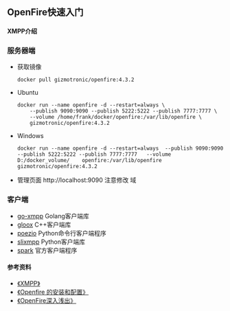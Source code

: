 ## OpenFire快速入门                                                                                                                               
#### XMPP介绍                                                                                                                            

### 服务器端
+ 获取镜像
    ```
    docker pull gizmotronic/openfire:4.3.2
    ```

+ Ubuntu
    ```
    docker run --name openfire -d --restart=always \
        --publish 9090:9090 --publish 5222:5222 --publish 7777:7777 \
        --volume /home/frank/docker/openfire:/var/lib/openfire \
        gizmotronic/openfire:4.3.2
    ```
+ Windows
    ```
    docker run --name openfire -d --restart=always  --publish 9090:9090     --publish 5222:5222 --publish 7777:7777   --volume D:/docker_volume/    openfire:/var/lib/openfire gizmotronic/openfire:4.3.2
    ```

+ 管理页面 http://localhost:9090  注意修改 域


### 客户端
+ [go-xmpp](https://github.com/FluuxIO/go-xmpp) Golang客户端库
+ [gloox](https://camaya.net/gloox/) C++客户端库
+ [poezio](https://github.com/poezio/poezio) Python命令行客户端程序
+ [slixmpp](https://github.com/poezio/slixmpp) Python客户端库
+ [spark](https://github.com/igniterealtime/Spark) 官方客户端程序


#### 参考资料
+ [《XMPP》](https://xmpp.org/)
+ [《Openfire 的安装和配置》](https://www.cnblogs.com/hoojo/archive/2012/05/17/2506769.html)
+ [《OpenFire深入浅出》](https://pan.baidu.com/s/1hqDxAtQ?errno=0&errmsg=Auth%20Login%20Sucess&&bduss=&ssnerror=0&traceid=)
